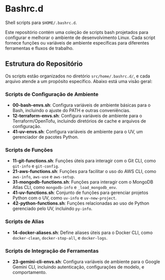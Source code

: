 # Bashrc.d

Shell scripts para `$HOME/.bashrc.d`.

Este repositório contém uma coleção de scripts bash projetados para configurar e melhorar o ambiente de desenvolvimento Linux.
Cada script fornece funções ou variáveis de ambiente específicas para diferentes ferramentas e fluxos de trabalho.

## Estrutura do Repositório

Os scripts estão organizados no diretório `src/home/.bashrc.d/`, e cada arquivo atende a um propósito específico. Abaixo está uma visão geral:

### Scripts de Configuração de Ambiente

- **00-bash-envs.sh**: Configura variáveis de ambiente básicas para o Bash, incluindo o ajuste do PATH e outras conveniências.
- **12-terraform-envs.sh**: Configura variáveis de ambiente para o Terraform/OpenTofu, incluindo diretórios de cache e arquivos de configuração.
- **41-uv-envs.sh**: Configura variáveis de ambiente para o UV, um gerenciador de pacotes Python.

### Scripts de Funções

- **11-git-functions.sh**: Funções úteis para interagir com o Git CLI, como `git-info` e `git-config`.
- **21-aws-functions.sh**: Funções para facilitar o uso do AWS CLI, como `aws-info`, `aws-use` e `aws-setup`.
- **31-mongodb-functions.sh**: Funções para interagir com o MongoDB Atlas CLI, como `mongodb-info` e `_load_mongodb_env`.
- **41-uv-functions.sh**: Conjunto de funções para gerenciar projetos Python com o UV, como `uv-info` e `uv-new-project`.
- **42-python-functions.sh**: Funções relacionadas ao uso de Python gerenciado pelo UV, incluindo `py-info`.

### Scripts de Alias

- **14-docker-aliases.sh**: Define aliases úteis para o Docker CLI, como `docker-clean`, `docker-stop-all`, e `docker-logs`.

### Scripts de Integração de Ferramentas

- **23-gemini-cli-envs.sh**: Configura variáveis de ambiente para o Google Gemini CLI, incluindo autenticação, configurações de modelo, e comportamento.

